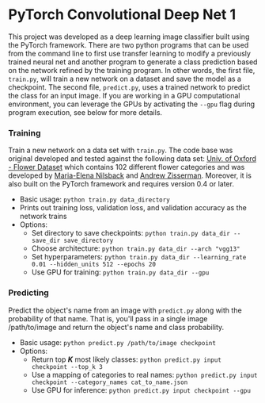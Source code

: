 # PyTorch Convolutional Deep Net 1

This project was developed as a deep learning image classifier built using the PyTorch framework. There are two python programs that can be used from the command line to first use transfer learning to modify a previously trained neural net and another program to generate a class prediction based on the network refined by the training program. In other words, the first file, `train.py`, will train a new network on a dataset and save the model as a checkpoint. The second file, `predict.py`, uses a trained network to predict the class for an input image. If you are working in a GPU computational environment, you can leverage the GPUs by activating the `--gpu` flag during program execution, see below for more details.


### Training
Train a new network on a data set with `train.py`. The code base was original developed and tested against the following data set: [Univ. of Oxford - Flower Dataset](http://www.robots.ox.ac.uk/~vgg/data/flowers/102/index.html) which contains 102 different flower categories and was developed by [Maria-Elena Nilsback](http://www.robots.ox.ac.uk/~men/) and [Andrew Zisserman](http://www.robots.ox.ac.uk/~az/). Moreover, it is also built on the PyTorch framework and requires version 0.4 or later.

* Basic usage: `python train.py data_directory`
* Prints out training loss, validation loss, and validation accuracy as the network trains
* Options:
    * Set directory to save checkpoints: `python train.py data_dir --save_dir save_directory`
    * Choose architecture: `python train.py data_dir --arch "vgg13"`
    * Set hyperparameters: `python train.py data_dir --learning_rate 0.01 --hidden_units 512 --epochs 20`
    * Use GPU for training: `python train.py data_dir --gpu`


### Predicting
Predict the object's name from an image with `predict.py` along with the probability of that name. That is, you'll pass in a single image /path/to/image and return the object's name and class probability.

* Basic usage: `python predict.py /path/to/image checkpoint`
* Options:
    * Return top **_K_** most likely classes: `python predict.py input checkpoint --top_k 3`
    * Use a mapping of categories to real names: `python predict.py input checkpoint --category_names cat_to_name.json`
    * Use GPU for inference: `python predict.py input checkpoint --gpu`